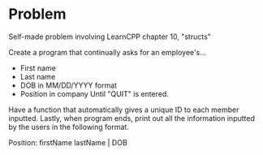 
# Problem

Self-made problem involving LearnCPP chapter 10, "structs"

Create a program that continually asks for an employee's...
- First name
- Last name
- DOB in MM/DD/YYYY format
- Position in company
Until "QUIT" is entered.

Have a function that automatically gives a unique ID to each member inputted. Lastly, when program ends, print out all the information inputted by the users in the following format.

Position: firstName lastName | DOB
